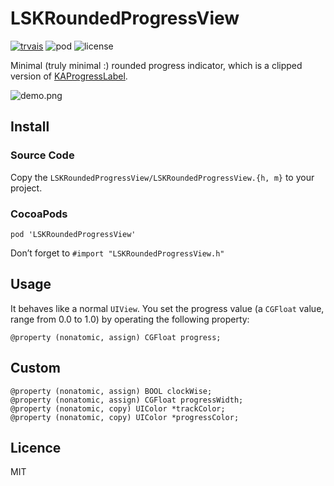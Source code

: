 # LSKRoundedProgressView
[![trvais](https://travis-ci.org/liushuaikobe/LSKRoundedProgressView.svg)](https://travis-ci.org/liushuaikobe/LSKRoundedProgressView)
![pod](https://cocoapod-badges.herokuapp.com/v/LSKRoundedProgressView/badge.png)
![license](https://img.shields.io/badge/license-MIT-blue.svg)

Minimal (truly minimal :) rounded progress indicator, which is a clipped version of [KAProgressLabel](https://github.com/kirualex/KAProgressLabel).

![demo.png](http://7xjdjy.com1.z0.glb.clouddn.com/LSKRoundedProgressViewDemo.png)

## Install
### Source Code
Copy the `LSKRoundedProgressView/LSKRoundedProgressView.{h, m}` to your project.

### CocoaPods

    pod 'LSKRoundedProgressView'

Don’t forget to `#import "LSKRoundedProgressView.h"`

## Usage
It behaves like a normal `UIView`.
You set the progress value (a `CGFloat` value, range from 0.0 to 1.0) by operating the following property:

    @property (nonatomic, assign) CGFloat progress;


## Custom 

    @property (nonatomic, assign) BOOL clockWise;
    @property (nonatomic, assign) CGFloat progressWidth;
    @property (nonatomic, copy) UIColor *trackColor;
    @property (nonatomic, copy) UIColor *progressColor;

## Licence
MIT
